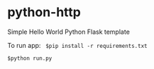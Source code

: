 # python-http

Simple Hello World Python Flask template

To run app:
 ``` $pip install -r requirements.txt```

 ``` $python run.py ```
